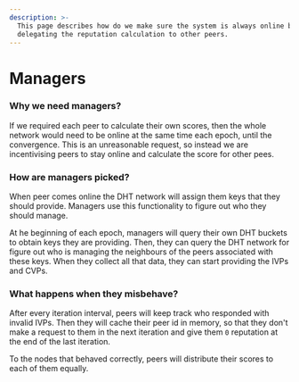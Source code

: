 ```yaml
---
description: >-
  This page describes how do we make sure the system is always online by
  delegating the reputation calculation to other peers.
---
```


# Managers

### Why we need managers?

If we required each peer to calculate their own scores, then the whole network would need to be online at the same time each epoch, until the convergence. This is an unreasonable request, so instead we are incentivising peers to stay online and calculate the score for other pees.&#x20;

### How are managers picked?

When peer comes online the DHT network will assign them keys that they should provide. Managers use this functionality to figure out who they should manage.

At he beginning of each epoch, managers will query their own DHT buckets to obtain keys they are providing. Then, they can query the DHT network for figure out who is managing the neighbours of the peers associated with these keys. When they collect all that data, they can start providing the IVPs and CVPs.

### What happens when they misbehave?

After every iteration interval, peers will keep track who responded with invalid IVPs. Then they will cache their peer id in memory, so that they don't make a request to them in the next iteration and give them `0` reputation at the end of the last iteration.

To the nodes that behaved correctly, peers will distribute their scores to each of them equally.
